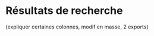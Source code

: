 
# Résultats de recherche 

(expliquer certaines colonnes, modif en masse, 2 exports)


<!--stackedit_data:
eyJoaXN0b3J5IjpbLTE4MzQyNTEwNDVdfQ==
-->
